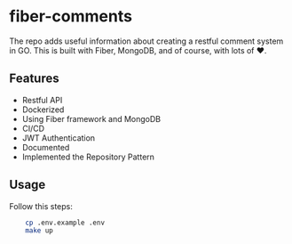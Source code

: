 # fiber-comments
The repo adds useful information about creating a restful comment system in GO. This is built with ️Fiber, MongoDB, and of course, with lots of :heart:.

## Features
- Restful API
- Dockerized
- Using Fiber framework and MongoDB
- CI/CD
- JWT Authentication
- Documented
- Implemented the Repository Pattern

## Usage
Follow this steps:
```bash
    cp .env.example .env
    make up
```
